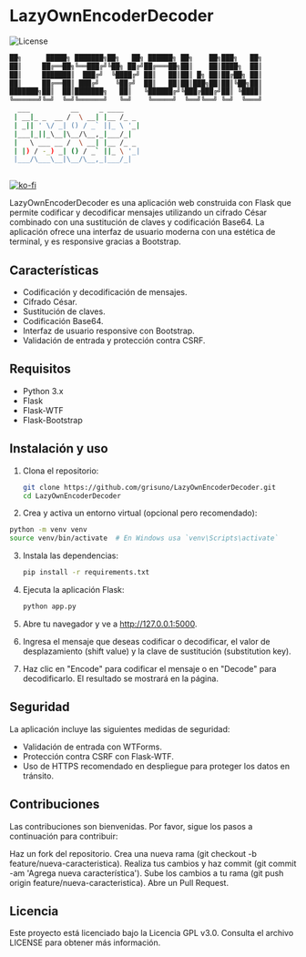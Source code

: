 # LazyOwnEncoderDecoder
![License](https://img.shields.io/github/license/grisuno/LazyOwn?style=flat-square)


```sh
██╗      █████╗ ███████╗██╗   ██╗ ██████╗ ██╗    ██╗███╗   ██╗
██║     ██╔══██╗╚══███╔╝╚██╗ ██╔╝██╔═══██╗██║    ██║████╗  ██║
██║     ███████║  ███╔╝  ╚████╔╝ ██║   ██║██║ █╗ ██║██╔██╗ ██║
██║     ██╔══██║ ███╔╝    ╚██╔╝  ██║   ██║██║███╗██║██║╚██╗██║
███████╗██║  ██║███████╗   ██║   ╚██████╔╝╚███╔███╔╝██║ ╚████║
╚══════╝╚═╝  ╚═╝╚══════╝   ╚═╝    ╚═════╝  ╚══╝╚══╝ ╚═╝  ╚═══╝
  ___          __     _ ____    
 | __|_ _  __ /  \ __| |__ /_ _ 
 | _|| ' \/ _| () / _` ||_ \ '_|
 |___|_||_\__|\__/\__,_|___/_|  
 |   \ ___ __ /  \ __| |__ /_ _ 
 | |) / -_) _| () / _` ||_ \ '_|
 |___/\___\__|\__/\__,_|___/_|  
                                
```

[![ko-fi](https://ko-fi.com/img/githubbutton_sm.svg)](https://ko-fi.com/Y8Y2Z73AV)

LazyOwnEncoderDecoder es una aplicación web construida con Flask que permite codificar y decodificar mensajes utilizando un cifrado César combinado con una sustitución de claves y codificación Base64. La aplicación ofrece una interfaz de usuario moderna con una estética de terminal, y es responsive gracias a Bootstrap.

## Características

- Codificación y decodificación de mensajes.
- Cifrado César.
- Sustitución de claves.
- Codificación Base64.
- Interfaz de usuario responsive con Bootstrap.
- Validación de entrada y protección contra CSRF.

## Requisitos

- Python 3.x
- Flask
- Flask-WTF
- Flask-Bootstrap

## Instalación y uso

1. Clona el repositorio:
   ```bash
   git clone https://github.com/grisuno/LazyOwnEncoderDecoder.git
   cd LazyOwnEncoderDecoder
   ```
2. Crea y activa un entorno virtual (opcional pero recomendado):

  ```bash   
  python -m venv venv
  source venv/bin/activate  # En Windows usa `venv\Scripts\activate`
  ```
3. Instala las dependencias:
   ```bash   
   pip install -r requirements.txt
   ```
4. Ejecuta la aplicación Flask:

   ```bash   
   python app.py
   ```
5. Abre tu navegador y ve a http://127.0.0.1:5000.

6. Ingresa el mensaje que deseas codificar o decodificar, el valor de desplazamiento (shift value) y la clave de sustitución (substitution key).

7. Haz clic en "Encode" para codificar el mensaje o en "Decode" para decodificarlo. El resultado se mostrará en la página.

## Seguridad
La aplicación incluye las siguientes medidas de seguridad:

- Validación de entrada con WTForms.
- Protección contra CSRF con Flask-WTF.
- Uso de HTTPS recomendado en despliegue para proteger los datos en tránsito.

## Contribuciones
Las contribuciones son bienvenidas. Por favor, sigue los pasos a continuación para contribuir:

  Haz un fork del repositorio.
  Crea una nueva rama (git checkout -b feature/nueva-caracteristica).
  Realiza tus cambios y haz commit (git commit -am 'Agrega nueva característica').
  Sube los cambios a tu rama (git push origin feature/nueva-caracteristica).
  Abre un Pull Request.
## Licencia
Este proyecto está licenciado bajo la Licencia GPL v3.0. Consulta el archivo LICENSE para obtener más información.
